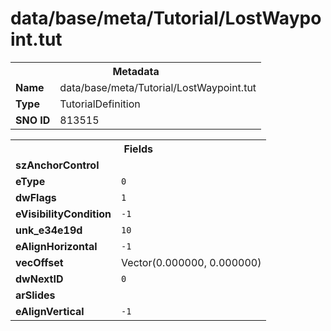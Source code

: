 <h1>data/base/meta/Tutorial/LostWaypoint.tut</h1><table><tr><th colspan="100%">Metadata</th></tr><tr><td><b>Name</b></td><td>data/base/meta/Tutorial/LostWaypoint.tut</td></tr><tr><td><b>Type</b></td><td>TutorialDefinition</td></tr><tr><td><b>SNO ID</b></td><td>813515</td></tr></table>

<table><tr><th colspan="100%">Fields</th></tr><tr><td><b>szAnchorControl</b></td><td><code></code></td></tr><tr><td><b>eType</b></td><td><code>0</code></td></tr><tr><td><b>dwFlags</b></td><td><code>1</code></td></tr><tr><td><b>eVisibilityCondition</b></td><td><code>-1</code></td></tr><tr><td><b>unk_e34e19d</b></td><td><code>10</code></td></tr><tr><td><b>eAlignHorizontal</b></td><td><code>-1</code></td></tr><tr><td><b>vecOffset</b></td><td>Vector(0.000000, 0.000000)</td></tr><tr><td><b>dwNextID</b></td><td><code>0</code></td></tr><tr><td><b>arSlides</b></td><td></td></tr><tr><td><b>eAlignVertical</b></td><td><code>-1</code></td></tr></table>

